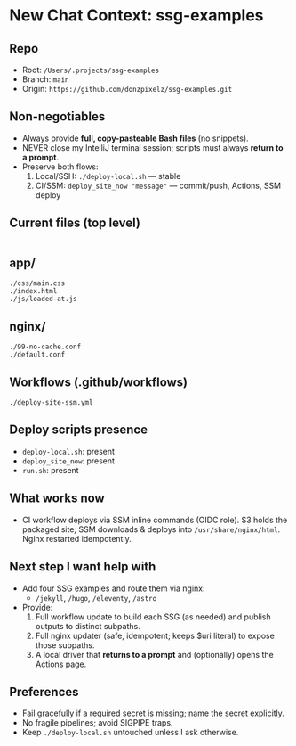 # New Chat Context: ssg-examples

## Repo
- Root: `/Users/.projects/ssg-examples`
- Branch: `main`
- Origin: `https://github.com/donzpixelz/ssg-examples.git`

## Non-negotiables
- Always provide **full, copy-pasteable Bash files** (no snippets).
- NEVER close my IntelliJ terminal session; scripts must always **return to a prompt**.
- Preserve both flows:
  1) Local/SSH: `./deploy-local.sh` — stable
  2) CI/SSM: `deploy_site_now "message"` — commit/push, Actions, SSM deploy

## Current files (top level)
```

```

## app/
```
./css/main.css
./index.html
./js/loaded-at.js
```

## nginx/
```
./99-no-cache.conf
./default.conf
```

## Workflows (.github/workflows)
```
./deploy-site-ssm.yml
```

## Deploy scripts presence
- `deploy-local.sh`: present
- `deploy_site_now`: present
- `run.sh`: present

## What works now
- CI workflow deploys via SSM inline commands (OIDC role). S3 holds the packaged site; SSM downloads & deploys into `/usr/share/nginx/html`. Nginx restarted idempotently.

## Next step I want help with
- Add four SSG examples and route them via nginx:
  - `/jekyll`, `/hugo`, `/eleventy`, `/astro`
- Provide:
  1) Full workflow update to build each SSG (as needed) and publish outputs to distinct subpaths.
  2) Full nginx updater (safe, idempotent; keeps $uri literal) to expose those subpaths.
  3) A local driver that **returns to a prompt** and (optionally) opens the Actions page.

## Preferences
- Fail gracefully if a required secret is missing; name the secret explicitly.
- No fragile pipelines; avoid SIGPIPE traps.
- Keep `./deploy-local.sh` untouched unless I ask otherwise.
